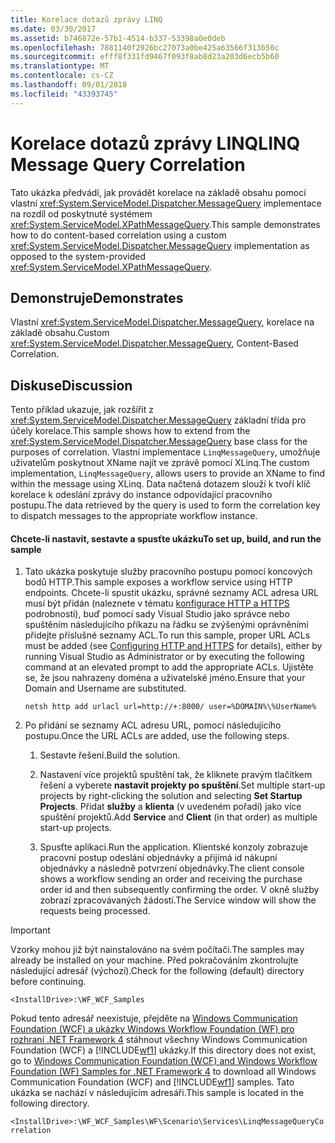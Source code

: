 ```yaml
---
title: Korelace dotazů zprávy LINQ
ms.date: 03/30/2017
ms.assetid: b746872e-57b1-4514-b337-53398a0e0deb
ms.openlocfilehash: 7881140f2926bc27073a0be425a63566f313b50c
ms.sourcegitcommit: efff8f331fd9467f093f8ab8d23a203d6ecb5b60
ms.translationtype: MT
ms.contentlocale: cs-CZ
ms.lasthandoff: 09/01/2018
ms.locfileid: "43393745"
---
```

# <a name="linq-message-query-correlation"></a><span data-ttu-id="599a6-102">Korelace dotazů zprávy LINQ</span><span class="sxs-lookup"><span data-stu-id="599a6-102">LINQ Message Query Correlation</span></span>
<span data-ttu-id="599a6-103">Tato ukázka předvádí, jak provádět korelace na základě obsahu pomocí vlastní <xref:System.ServiceModel.Dispatcher.MessageQuery> implementace na rozdíl od poskytnuté systémem <xref:System.ServiceModel.XPathMessageQuery>.</span><span class="sxs-lookup"><span data-stu-id="599a6-103">This sample demonstrates how to do content-based correlation using a custom <xref:System.ServiceModel.Dispatcher.MessageQuery> implementation as opposed to the system-provided <xref:System.ServiceModel.XPathMessageQuery>.</span></span>  
  
## <a name="demonstrates"></a><span data-ttu-id="599a6-104">Demonstruje</span><span class="sxs-lookup"><span data-stu-id="599a6-104">Demonstrates</span></span>  
 <span data-ttu-id="599a6-105">Vlastní <xref:System.ServiceModel.Dispatcher.MessageQuery>, korelace na základě obsahu.</span><span class="sxs-lookup"><span data-stu-id="599a6-105">Custom <xref:System.ServiceModel.Dispatcher.MessageQuery>, Content-Based Correlation.</span></span>  
  
## <a name="discussion"></a><span data-ttu-id="599a6-106">Diskuse</span><span class="sxs-lookup"><span data-stu-id="599a6-106">Discussion</span></span>  
 <span data-ttu-id="599a6-107">Tento příklad ukazuje, jak rozšířit z <xref:System.ServiceModel.Dispatcher.MessageQuery> základní třída pro účely korelace.</span><span class="sxs-lookup"><span data-stu-id="599a6-107">This sample shows how to extend from the <xref:System.ServiceModel.Dispatcher.MessageQuery> base class for the purposes of correlation.</span></span> <span data-ttu-id="599a6-108">Vlastní implementace `LinqMessageQuery`, umožňuje uživatelům poskytnout XName najít ve zprávě pomocí XLinq.</span><span class="sxs-lookup"><span data-stu-id="599a6-108">The custom implementation, `LinqMessageQuery`, allows users to provide an XName to find within the message using XLinq.</span></span> <span data-ttu-id="599a6-109">Data načtená dotazem slouží k tvoří klíč korelace k odeslání zprávy do instance odpovídající pracovního postupu.</span><span class="sxs-lookup"><span data-stu-id="599a6-109">The data retrieved by the query is used to form the correlation key to dispatch messages to the appropriate workflow instance.</span></span>  
  
#### <a name="to-set-up-build-and-run-the-sample"></a><span data-ttu-id="599a6-110">Chcete-li nastavit, sestavte a spusťte ukázku</span><span class="sxs-lookup"><span data-stu-id="599a6-110">To set up, build, and run the sample</span></span>  
  
1.  <span data-ttu-id="599a6-111">Tato ukázka poskytuje služby pracovního postupu pomocí koncových bodů HTTP.</span><span class="sxs-lookup"><span data-stu-id="599a6-111">This sample exposes a workflow service using HTTP endpoints.</span></span> <span data-ttu-id="599a6-112">Chcete-li spustit ukázku, správné seznamy ACL adresa URL musí být přidán (naleznete v tématu [konfigurace HTTP a HTTPS](https://go.microsoft.com/fwlink/?LinkId=70353) podrobnosti), buď pomocí sady Visual Studio jako správce nebo spuštěním následujícího příkazu na řádku se zvýšenými oprávněními přidejte příslušné seznamy ACL.</span><span class="sxs-lookup"><span data-stu-id="599a6-112">To run this sample, proper URL ACLs must be added (see [Configuring HTTP and HTTPS](https://go.microsoft.com/fwlink/?LinkId=70353) for details), either by running Visual Studio as Administrator or by executing the following command at an elevated prompt to add the appropriate ACLs.</span></span> <span data-ttu-id="599a6-113">Ujistěte se, že jsou nahrazeny doména a uživatelské jméno.</span><span class="sxs-lookup"><span data-stu-id="599a6-113">Ensure that your Domain and Username are substituted.</span></span>  
  
    ```  
    netsh http add urlacl url=http://+:8000/ user=%DOMAIN%\%UserName%  
    ```  
  
2.  <span data-ttu-id="599a6-114">Po přidání se seznamy ACL adresu URL, pomocí následujícího postupu.</span><span class="sxs-lookup"><span data-stu-id="599a6-114">Once the URL ACLs are added, use the following steps.</span></span>  
  
    1.  <span data-ttu-id="599a6-115">Sestavte řešení.</span><span class="sxs-lookup"><span data-stu-id="599a6-115">Build the solution.</span></span>  
  
    2.  <span data-ttu-id="599a6-116">Nastavení více projektů spuštění tak, že kliknete pravým tlačítkem řešení a vyberete **nastavit projekty po spuštění**.</span><span class="sxs-lookup"><span data-stu-id="599a6-116">Set multiple start-up projects by right-clicking the solution and selecting **Set Startup Projects**.</span></span> <span data-ttu-id="599a6-117">Přidat **služby** a **klienta** (v uvedeném pořadí) jako více spuštění projektů.</span><span class="sxs-lookup"><span data-stu-id="599a6-117">Add **Service** and **Client** (in that order) as multiple start-up projects.</span></span>  
  
    3.  <span data-ttu-id="599a6-118">Spusťte aplikaci.</span><span class="sxs-lookup"><span data-stu-id="599a6-118">Run the application.</span></span> <span data-ttu-id="599a6-119">Klientské konzoly zobrazuje pracovní postup odeslání objednávky a přijímá id nákupní objednávky a následně potvrzení objednávky.</span><span class="sxs-lookup"><span data-stu-id="599a6-119">The client console shows a workflow  sending an order and receiving the purchase order id and then subsequently confirming the order.</span></span> <span data-ttu-id="599a6-120">V okně služby zobrazí zpracovávaných žádostí.</span><span class="sxs-lookup"><span data-stu-id="599a6-120">The Service window will show the requests being processed.</span></span>  
  
> [!IMPORTANT]
>  <span data-ttu-id="599a6-121">Vzorky mohou již být nainstalováno na svém počítači.</span><span class="sxs-lookup"><span data-stu-id="599a6-121">The samples may already be installed on your machine.</span></span> <span data-ttu-id="599a6-122">Před pokračováním zkontrolujte následující adresář (výchozí).</span><span class="sxs-lookup"><span data-stu-id="599a6-122">Check for the following (default) directory before continuing.</span></span>  
>   
>  `<InstallDrive>:\WF_WCF_Samples`  
>   
>  <span data-ttu-id="599a6-123">Pokud tento adresář neexistuje, přejděte na [Windows Communication Foundation (WCF) a ukázky Windows Workflow Foundation (WF) pro rozhraní .NET Framework 4](https://go.microsoft.com/fwlink/?LinkId=150780) stáhnout všechny Windows Communication Foundation (WCF) a [!INCLUDE[wf1](../../../../includes/wf1-md.md)] ukázky.</span><span class="sxs-lookup"><span data-stu-id="599a6-123">If this directory does not exist, go to [Windows Communication Foundation (WCF) and Windows Workflow Foundation (WF) Samples for .NET Framework 4](https://go.microsoft.com/fwlink/?LinkId=150780) to download all Windows Communication Foundation (WCF) and [!INCLUDE[wf1](../../../../includes/wf1-md.md)] samples.</span></span> <span data-ttu-id="599a6-124">Tato ukázka se nachází v následujícím adresáři.</span><span class="sxs-lookup"><span data-stu-id="599a6-124">This sample is located in the following directory.</span></span>  
>   
>  `<InstallDrive>:\WF_WCF_Samples\WF\Scenario\Services\LinqMessageQueryCorrelation`

